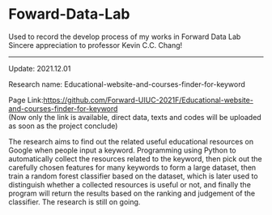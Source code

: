 # Foward-Data-Lab
Used to record the develop process of my works in Forward Data Lab</br>
Sincere appreciation to professor Kevin C.C. Chang!

---------------------------------------

Update: 2021.12.01

Research name: Educational-website-and-courses-finder-for-keyword

Page Link:https://github.com/Forward-UIUC-2021F/Educational-website-and-courses-finder-for-keyword</br>
(Now only the link is available, direct data, texts and codes will be uploaded as soon as the project conclude)

The research aims to find out the related useful educational resources on Google when people input a keyword.
Programming using Python to automatically collect the resources related to the keyword, then pick out the carefully
chosen features for many keywords to form a large dataset, then train a random forest classifier based on the dataset,
which is later used to distinguish whether a collected resources is useful or not, and finally the program will return the
results based on the ranking and judgement of the classifier. The research is still on going.
